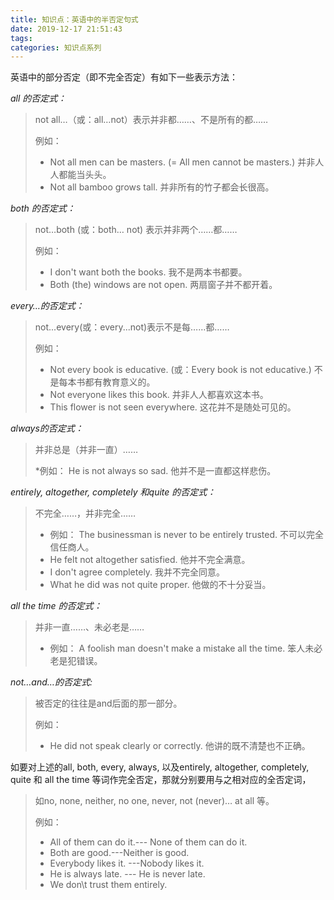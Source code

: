 ```yaml
---
title: 知识点：英语中的半否定句式
date: 2019-12-17 21:51:43
tags:
categories: 知识点系列
---
```


英语中的部分否定（即不完全否定）有如下一些表示方法：

*all 的否定式：*
> not all…（或：all…not）表示并非都……、不是所有的都……
>
>  例如： 
>* Not all men can be masters. (= All men cannot be masters.) 并非人人都能当头头。 
>* Not all bamboo grows tall. 并非所有的竹子都会长很高。

*both 的否定式：*
> not…both (或：both… not) 表示并非两个……都……
>
> 例如：
>* I don't want both the books. 我不是两本书都要。 
>* Both (the) windows are not open. 两扇窗子并不都开着。

*every…的否定式：*
> not...every(或：every...not)表示不是每……都……
>
>例如： 
>* Not every book is educative. (或：Every book is not educative.) 不是每本书都有教育意义的。 
>* Not everyone likes this book. 并非人人都喜欢这本书。 
>* This flower is not seen everywhere. 这花并不是随处可见的。

*always的否定式：*
> 并非总是（并非一直）……
>
>*例如： He is not always so sad. 他并不是一直都这样悲伤。

*entirely, altogether, completely 和quite 的否定式：*
> 不完全……，并非完全…… 
>* 例如： The businessman is never to be entirely trusted. 不可以完全信任商人。 
>* He felt not altogether satisfied. 他并不完全满意。 
>* I don't agree completely. 我并不完全同意。 
>* What he did was not quite proper. 他做的不十分妥当。

*all the time 的否定式：*
> 并非一直……、未必老是…… 
>
>* 例如： A foolish man doesn't make a mistake all the time. 笨人未必老是犯错误。

*not…and…的否定式:*
> 被否定的往往是and后面的那一部分。 
>
>例如： 
>* He did not speak clearly or correctly. 他讲的既不清楚也不正确。 

如要对上述的all, both, every, always, 以及entirely, altogether, completely, quite 和 all the time 等词作完全否定，那就分别要用与之相对应的全否定词，

> 如no, none, neither, no one, never, not (never)… at all 等。
>
> 例如： 
>* All of them can do it.--- None of them can do it. 
>* Both are good.---Neither is good. 
>* Everybody likes it. ---Nobody likes it. 
>* He is always late. --- He is never late. 
>* We don\t trust them entirely.